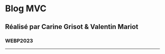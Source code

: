 # Blog MVC 

## Réalisé par Carine Grisot & Valentin Mariot
### WEBP2023

-------------------------------------------------------------
